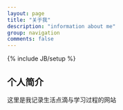 ```yaml
---
layout: page
title: "关于我"
description: "information about me"
group: navigation
comments: false
---
```

{% include JB/setup %}

## 个人简介

这里是我记录生活点滴与学习过程的网站
